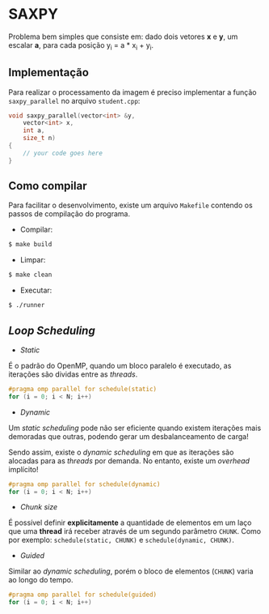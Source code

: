 # SAXPY

Problema bem simples que consiste em: dado dois vetores **x** e **y**, um escalar **a**, para cada posição y<sub>i</sub> = a * x<sub>i</sub> + y<sub>i</sub>.

## Implementação

Para realizar o processamento da imagem é preciso implementar a função `saxpy_parallel` no arquivo `student.cpp`:

```cpp
void saxpy_parallel(vector<int> &y,
    vector<int> x,
    int a,
    size_t n)
{
    // your code goes here
}
```

## Como compilar

Para facilitar o desenvolvimento, existe um arquivo `Makefile` contendo os passos de compilação do programa.

- Compilar:
```bash
$ make build
```

- Limpar:

```bash
$ make clean
```

- Executar:
```bash
$ ./runner
```

## *Loop Scheduling*

 - *Static*

É o padrão do OpenMP, quando um bloco paralelo é executado, as iterações são dividas entre as *threads*.
 ```cpp
#pragma omp parallel for schedule(static)
for (i = 0; i < N; i++)
 ```

 - *Dynamic*

Um *static scheduling* pode não ser eficiente quando existem iterações mais demoradas que outras, podendo gerar um desbalanceamento de carga!

Sendo assim, existe o *dynamic scheduling* em que as iterações são alocadas para as *threads* por demanda. No entanto, existe um *overhead* implícito!

 ```cpp
#pragma omp parallel for schedule(dynamic)
for (i = 0; i < N; i++)
 ```

 - *Chunk size*

É possível definir **explicitamente** a quantidade de elementos em um laço que uma **thread** irá receber através de um segundo parâmetro ```CHUNK```. Como por exemplo: ```schedule(static, CHUNK)``` e ```schedule(dynamic, CHUNK)```. 

 - *Guided*

Similar ao *dynamic scheduling*, porém o bloco de elementos (```CHUNK```) varia ao longo do tempo.

 ```cpp
#pragma omp parallel for schedule(guided)
for (i = 0; i < N; i++)
 ```
